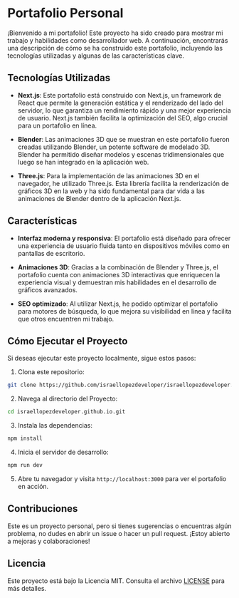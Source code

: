 # Portafolio Personal

¡Bienvenido a mi portafolio! Este proyecto ha sido creado para mostrar mi trabajo y habilidades como desarrollador web. A continuación, encontrarás una descripción de cómo se ha construido este portafolio, incluyendo las tecnologías utilizadas y algunas de las características clave.

## Tecnologías Utilizadas

- **Next.js**: Este portafolio está construido con Next.js, un framework de React que permite la generación estática y el renderizado del lado del servidor, lo que garantiza un rendimiento rápido y una mejor experiencia de usuario. Next.js también facilita la optimización del SEO, algo crucial para un portafolio en línea.

- **Blender**: Las animaciones 3D que se muestran en este portafolio fueron creadas utilizando Blender, un potente software de modelado 3D. Blender ha permitido diseñar modelos y escenas tridimensionales que luego se han integrado en la aplicación web.

- **Three.js**: Para la implementación de las animaciones 3D en el navegador, he utilizado Three.js. Esta librería facilita la renderización de gráficos 3D en la web y ha sido fundamental para dar vida a las animaciones de Blender dentro de la aplicación Next.js.

## Características

- **Interfaz moderna y responsiva**: El portafolio está diseñado para ofrecer una experiencia de usuario fluida tanto en dispositivos móviles como en pantallas de escritorio.
  
- **Animaciones 3D**: Gracias a la combinación de Blender y Three.js, el portafolio cuenta con animaciones 3D interactivas que enriquecen la experiencia visual y demuestran mis habilidades en el desarrollo de gráficos avanzados.

- **SEO optimizado**: Al utilizar Next.js, he podido optimizar el portafolio para motores de búsqueda, lo que mejora su visibilidad en línea y facilita que otros encuentren mi trabajo.

## Cómo Ejecutar el Proyecto

Si deseas ejecutar este proyecto localmente, sigue estos pasos:

1. Clona este repositorio:

```bash
git clone https://github.com/israellopezdeveloper/israellopezdeveloper.github.io.git
```

2. Navega al directorio del Proyecto:


```bash
cd israellopezdeveloper.github.io.git
```

3. Instala las dependencias:

```bash
npm install
```

4. Inicia el servidor de desarrollo:

```bash
npm run dev
```

5. Abre tu navegador y visita `http://localhost:3000` para ver el portafolio en acción.

## Contribuciones

Este es un proyecto personal, pero si tienes sugerencias o encuentras algún problema, no dudes en abrir un issue o hacer un pull request. ¡Estoy abierto a mejoras y colaboraciones!

## Licencia

Este proyecto está bajo la Licencia MIT. Consulta el archivo [LICENSE](LICENSE) para más detalles.

